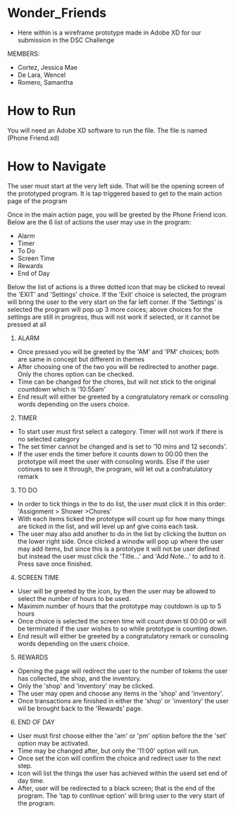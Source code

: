 # Wonder_Friends
- Here within is a wireframe prototype made in Adobe XD for our submission in the DSC Challenge

MEMBERS:
  * Cortez, Jessica Mae
  * De Lara, Wencel
  * Romero, Samantha

# How to Run
 You will need an Adobe XD software to run the file. The file is named (Phone Friend.xd)

# How to Navigate
The user must start at the very left side. That will be the opening screen of the prototyped program. It is tap triggered based to get to the main action page of the program

Once in the main action page, you will be greeted by the Phone Friend icon. Below are the 6 list of actions the user may use in the program:
 * Alarm
 * Timer
 * To Do
 * Screen Time 
 * Rewards
 * End of Day

Below the list of actions is a three dotted icon that may be clicked to reveal the 'EXIT' and 'Settings' choice. If the 'Exit' choice is selected, the program will bring the user to the very start on the far left corner. If the 'Settings' is selected the program will pop up 3 more coices; above choices for the settings are still in progress, thus will not work if selected, or it cannot be pressed at all

1. ALARM
- Once pressed you will be greeted by the 'AM' and 'PM' choices; both are same in concept but different in themes 
- After choosing one of the two you will be redirected to another page. Only the chores option can be checked.
- Time can be changed for the chores, but will not stick to the original countdown which is '10:55am'
- End result will either be greeted by a congratulatory remark or consoling words depending on the users choice.

2. TIMER
- To start user must first select a category. Timer will not work if there is no selected category
- The set timer cannot be changed and is set to '10 mins and 12 seconds'.
- If the user ends the timer before it counts down to 00:00 then the prototype will meet the user with consoling words. Else if the user cotinues to see it through, the program, will let out a confratulatory remark

3. TO DO
- In order to tick things in the to do list, the user must click it in this order: 'Assignment > Shower >Chores'
- With each items ticked the prototype will count up for how many things are ticked in the list, and will level up anf give coins each task.
- The user may also add another to do in the list by clicking the button on the lower right side. Once clicked a winodw will pop up where the user may add items, but since this is a prototype it will not be user defined but instead the user must click the 'Title...' and 'Add Note...' to add to it. Press save once finished.

4. SCREEN TIME
- User will be greeted by the icon, by then the user may be allowed to select the number of hours to be used.
- Maximim number of hours that the prototype may coutdown is up to 5 hours
- Once choice is selected the screen time will count down til 00:00 or will be terminated if the user wishes to so while prototype is counting down.
- End result will either be greeted by a congratulatory remark or consoling words depending on the users choice.

5. REWARDS
- Opening the page will redirect the user to the number of tokens the user has collected, the shop, and the inventory.
- Only the 'shop' and 'inventory' may be clicked.
- The user may open and choose any items in the 'shop' and 'inventory'.
- Once transactions are finished in either the 'shop' or 'inventory' the user wil be brought back to the 'Rewards' page.

6. END OF DAY
- User must first choose either the 'am' or 'pm' option before the the 'set' option may be activated.
- Time may be changed after, but only the '11:00' option will run.
- Once set the icon will confirm the choice and redirect user to the next step.
- Icon will list the things the user has achieved within the userd set end of day time.
- After, user will be redirected to a black screen; that is the end of the program. The 'tap to continue option' will bring user to the very start of the program.
